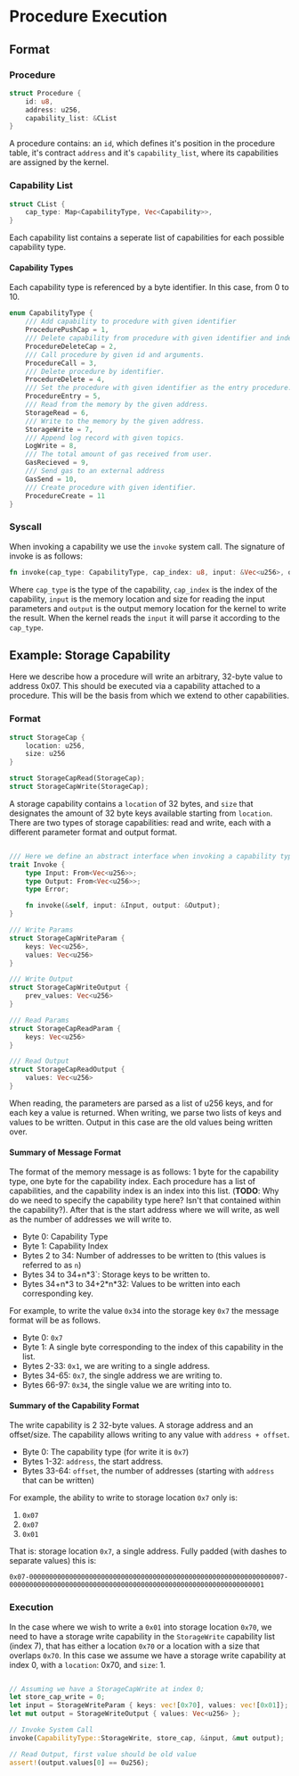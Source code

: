 # Procedure Execution

## Format
### Procedure
```rust
struct Procedure {
    id: u8,
    address: u256,
    capability_list: &CList
}
```
A procedure contains: an `id`, which defines it's position in the procedure table, it's contract `address` and it's `capability_list`, where its capabilities are assigned by the kernel.

### Capability List
```rust
struct CList {
    cap_type: Map<CapabilityType, Vec<Capability>>,
}
```

Each capability list contains a seperate list of capabilities for each possible capability type.

#### Capability Types
Each capability type is referenced by a byte identifier. In this case, from 0 to 10.
```rust
enum CapabilityType {
    /// Add capability to procedure with given identifier
    ProcedurePushCap = 1,
    /// Delete capability from procedure with given identifier and index
    ProcedureDeleteCap = 2,
    /// Call procedure by given id and arguments.
    ProcedureCall = 3,
    /// Delete procedure by identifier.
    ProcedureDelete = 4,
    /// Set the procedure with given identifier as the entry procedure.
    ProcedureEntry = 5,
    /// Read from the memory by the given address.
    StorageRead = 6,
    /// Write to the memory by the given address.
    StorageWrite = 7,
    /// Append log record with given topics.
    LogWrite = 8,
    /// The total amount of gas received from user.
    GasRecieved = 9,
    /// Send gas to an external address
    GasSend = 10,
    /// Create procedure with given identifier.
    ProcedureCreate = 11
}
```

### Syscall

When invoking a capability we use the `invoke` system call. The signature of invoke is as follows:
```rust
fn invoke(cap_type: CapabilityType, cap_index: u8, input: &Vec<u256>, output: &mut Vec<u256>)
```
Where `cap_type` is the type of the capability, `cap_index` is the index of the capability, `input` is the memory location and size for reading the input parameters and `output` is the output memory location for the kernel to write the result. When the kernel reads the `input` it will parse it according to the `cap_type`.

## Example: Storage Capability
Here we describe how a procedure will write an arbitrary, 32-byte value to address 0x07. This should be executed via a capability attached to a procedure. This will be the basis from which we extend to other capabilities.

### Format
``` rust
struct StorageCap {
    location: u256,
    size: u256
}

struct StorageCapRead(StorageCap);
struct StorageCapWrite(StorageCap);

```

A storage capability contains a `location` of 32 bytes, and `size` that designates the amount of 32 byte keys available starting from `location`. There are two types of storage capabilities: read and write, each with a different parameter format and output format.

```rust

/// Here we define an abstract interface when invoking a capability type.
trait Invoke {
    type Input: From<Vec<u256>>;
    type Output: From<Vec<u256>>;
    type Error;

    fn invoke(&self, input: &Input, output: &Output);
}

/// Write Params
struct StorageCapWriteParam {
    keys: Vec<u256>,
    values: Vec<u256>
}

/// Write Output
struct StorageCapWriteOutput {
    prev_values: Vec<u256>
}

/// Read Params
struct StorageCapReadParam {
    keys: Vec<u256>
}

/// Read Output
struct StorageCapReadOutput {
    values: Vec<u256>
}

```

When reading, the parameters are parsed as a list of u256 keys, and for each key a value is returned. When writing, we parse two lists of keys and values to be written. Output in this case are the old values being written over.

#### Summary of Message Format

The format of the memory message is as follows: 1 byte for the capability type, one byte for the capability index. Each procedure has a list of capabilities, and the capability index is an index into this list. (**TODO**: Why do we need to specify the capability type here? Isn't that contained within the capability?). After that is the start address where we will write, as well as the number of addresses we will write to.

* Byte 0: Capability Type
* Byte 1: Capability Index
* Bytes 2 to 34: Number of addresses to be written to (this values is referred to as `n`)
* Bytes 34 to 34+n\*3`: Storage keys to be written to.
* Bytes 34+n\*3 to 34+2\*n\*32: Values to be written into each corresponding key.

For example, to write the value `0x34` into the storage key `0x7` the message format will be as follows.

* Byte 0: `0x7`
* Byte 1: A single byte corresponding to the index of this capability in the list.
* Bytes 2-33: `0x1`, we are writing to a single address.
* Bytes 34-65: `0x7`, the single address we are writing to.
* Bytes 66-97: `0x34`, the single value we are writing into to.

#### Summary of the Capability Format

The write capability is 2 32-byte values. A storage address and an offset/size. The capability allows writing to any value with `address + offset`.

* Byte 0: The capability type (for write it is `0x7`)
* Bytes 1-32: `address`, the start address.
* Bytes 33-64: `offset`, the number of addresses (starting with `address` that can be written)

For example, the ability to write to storage location `0x7` only is:

1. `0x07`
2. `0x07`
3. `0x01`

That is: storage location `0x7`, a single address. Fully padded (with dashes to separate values) this is:

```
0x07-0000000000000000000000000000000000000000000000000000000000000007-0000000000000000000000000000000000000000000000000000000000000001
```

### Execution

In the case where we wish to write a `0x01` into storage location `0x70`, we need to have a storage write capability in the `StorageWrite` capability list (index 7), that has either a location `0x70` or a location with a size that overlaps `0x70`. In this case we assume we have a storage write capability at index 0, with a `location`: 0x70, and `size`: 1.

```rust

// Assuming we have a StorageCapWrite at index 0;
let store_cap_write = 0;
let input = StorageWriteParam { keys: vec![0x70], values: vec![0x01]};
let mut output = StorageWriteOutput { values: Vec<u256> };

// Invoke System Call
invoke(CapabilityType::StorageWrite, store_cap, &input, &mut output);

// Read Output, first value should be old value
assert!(output.values[0] == 0u256);

```










